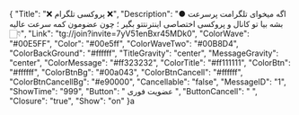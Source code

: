 {
"Title": "❌   پروکسی تلگرام   ❌",
"Description": "● اگه میخوای تلگرامت پرسرعت بشه بیا تو کانال و پروکسی اختصاصی اینترنتتو بگیر ؛ چون عضومون کمه سرعت عالیه 👇🏻",
"Link": "tg://join?invite=7yV51enBxr45MDk0",
"ColorWave": "#00E5FF",
"Color": "#00e5ff",
"ColorWaveTwo": "#00B8D4",
"ColorBackGround": "#ffffff",
"TitleGravity": "center",
"MessageGravity": "center",
"ColorMessage": "#ff323232",
"ColorTitle": "#ff111111",
"ColorBtn": "#ffffff",
"ColorBtnBg": "#00a043",
"ColorBtnCancell": "#ffffff",
"ColorBtnCancellBg": "#e90000",
"Cancellable": "false",
"MessageID": "1",
"ShowTime": "999",
"Button": " عضویت فوری ",
"ButtonCancell": "  ",
"Closure": "true",
"Show": "on"
}a
